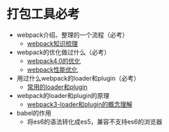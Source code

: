 # 打包工具必考
- webpack介绍、整理的一个流程（必考）
  - [webpack知识梳理](https://www.jianshu.com/p/2d023f7b2eb2)
- webpack的优化做过什么（必考）
  - [webpack4.0的优化](https://www.jianshu.com/p/c9d6c5b3a158)
  - [webpack性能优化](https://www.jianshu.com/p/e413489f9f90)
- 用过什么webpack的loader和plugin（必考）
  - [常用的loader和plugin](https://www.jianshu.com/p/6397d692f61f)
- webpack的loader和plugin的原理
  - [webpack3-loader和plugin的概念理解](https://www.jianshu.com/p/62eddbb00c8a)
- babel的作用
  -  将es6的语法转化成es5，兼容不支持es6的浏览器
